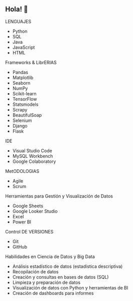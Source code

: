 ## Hola! 👋


LENGUAJES

- Python  
- SQL
- Java
- JavaScript
- HTML

Frameworks & LibrERIAS

- Pandas  
- Matplotlib  
- Seaborn  
- NumPy
- Scikit-learn
- TensorFlow
- Statsmodels
- Scrapy
- BeautifulSoap
- Selenium
- Django
- Flask

IDE

- Visual Studio Code  
- MySQL Workbench
- Google Colaboratory

MetODOLOGIAS

- Agile  
- Scrum 

Herramientas para Gestión y Visualización de Datos

- Google Sheets  
- Google Looker Studio  
- Excel  
- Power BI

Control DE VERSIONES

- Git  
- GitHub 

Habilidades en Ciencia de Datos y Big Data

- Análisis estadístico de datos (estadística descriptiva)  
- Recopilación de datos 
- Creación y consultas en bases de datos (SQL)  
- Limpieza y preparación de datos  
- Visualización de datos con Python y herramientas de BI  
- Creación de dashboards para informes
